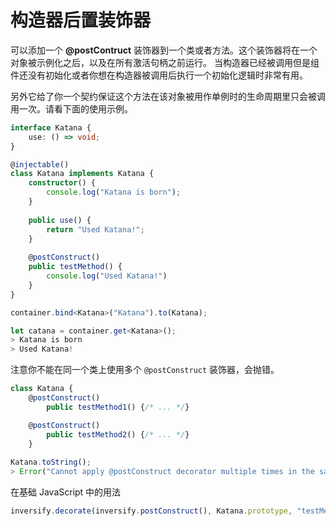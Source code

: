 # 构造器后置装饰器

可以添加一个 **@postContruct** 装饰器到一个类或者方法。这个装饰器将在一个对象被示例化之后，以及在所有激活句柄之前运行。
当构造器已经被调用但是组件还没有初始化或者你想在构造器被调用后执行一个初始化逻辑时非常有用。

另外它给了你一个契约保证这个方法在该对象被用作单例时的生命周期里只会被调用一次。请看下面的使用示例。


```ts
interface Katana {
    use: () => void;
}

@injectable()
class Katana implements Katana {
    constructor() {
        console.log("Katana is born");
    }
    
    public use() {
        return "Used Katana!";
    }
    
    @postConstruct()
    public testMethod() {
        console.log("Used Katana!")
    }
}

```

```ts
container.bind<Katana>("Katana").to(Katana);
```

```ts
let catana = container.get<Katana>();
> Katana is born
> Used Katana!
```

注意你不能在同一个类上使用多个 `@postConstruct` 装饰器，会抛错。

```ts
class Katana {
    @postConstruct()
        public testMethod1() {/* ... */}

    @postConstruct()
        public testMethod2() {/* ... */}
    }
            
Katana.toString();
> Error("Cannot apply @postConstruct decorator multiple times in the same class")
```

在基础 JavaScript 中的用法

```js
inversify.decorate(inversify.postConstruct(), Katana.prototype, "testMethod");
```
